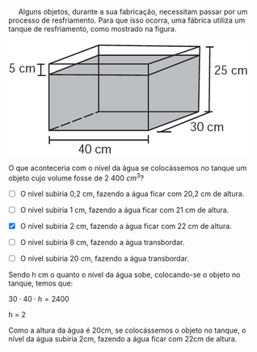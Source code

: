 

     Alguns objetos, durante a sua fabricação, necessitam passar por um processo de resfriamento. Para que isso ocorra, uma fábrica utiliza um tanque de resfriamento, como mostrado na figura.

![](f880f745-0efa-f26f-28a1-3aa83a19c8a5.png)

O que aconteceria com o nível da água se colocássemos no tanque um objeto cujo volume fosse de 2 400 $cm^3$?



- [ ] O nível subiria 0,2 cm, fazendo a água ficar com 20,2 cm de altura.
- [ ] O nível subiria 1 cm, fazendo a água ficar com 21 cm de altura.
- [x] O nível subiria 2 cm, fazendo a água ficar com 22 cm de altura.
- [ ] O nível subiria 8 cm, fazendo a água transbordar.
- [ ] O nível subiria 20 cm, fazendo a água transbordar.


Sendo h cm o quanto o nível da água sobe, colocando-se o objeto no tanque, temos que:

$30 \cdot 40 \cdot h = 2400$

h = 2

Como a altura da água é 20cm, se colocássemos o objeto no tanque, o nível da água subiria 2cm, fazendo a água ficar com 22cm de altura.

        